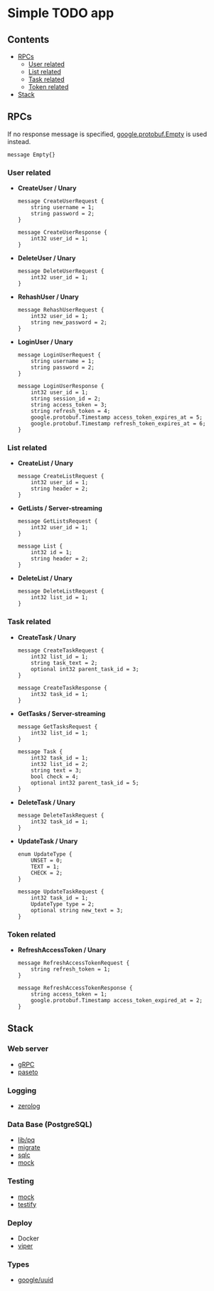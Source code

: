 # Simple TODO app

## Contents

- [RPCs](#rpc-end-points)
    - [User related](#rpc-user)
    - [List related](#rpc-list)
    - [Task related](#rpc-task)
    - [Token related](#rpc-token)
- [Stack](#stack)

<a id="api-end-points"></a>
## RPCs

If no response message is specified, [google.protobuf.Empty](github.com/protocolbuffers/protobuf/blob/main/src/google/protobuf/empty.proto) is used instead.
```
message Empty{}
```

<a id="rpc-user"></a>
### User related

- **CreateUser / Unary**
    ```
    message CreateUserRequest {
        string username = 1;
        string password = 2;
    }

    message CreateUserResponse {
        int32 user_id = 1;
    }
    ```
- **DeleteUser / Unary**
    ```
    message DeleteUserRequest {
        int32 user_id = 1;
    }
    ```
- **RehashUser / Unary**
    ```
    message RehashUserRequest {
        int32 user_id = 1;
        string new_password = 2;
    }
    ```
- **LoginUser / Unary**
    ```
    message LoginUserRequest {
        string username = 1;
        string password = 2;
    }

    message LoginUserResponse {
        int32 user_id = 1;
        string session_id = 2;
        string access_token = 3;
        string refresh_token = 4;
        google.protobuf.Timestamp access_token_expires_at = 5;
        google.protobuf.Timestamp refresh_token_expires_at = 6;
    }
    ```

<a id="rpc-list"></a>
### List related

- **CreateList / Unary**
    ```
    message CreateListRequest {
        int32 user_id = 1;
        string header = 2;
    }
    ```

- **GetLists / Server-streaming**
    ```
    message GetListsRequest {
        int32 user_id = 1;
    }

    message List {
        int32 id = 1;
        string header = 2;
    }
    ```

- **DeleteList / Unary**
    ```
    message DeleteListRequest {
        int32 list_id = 1;
    }
    ```

<a id="rpc-task"></a>
### Task related

- **CreateTask / Unary**
    ```
    message CreateTaskRequest {
        int32 list_id = 1;
        string task_text = 2;
        optional int32 parent_task_id = 3;
    }

    message CreateTaskResponse {
        int32 task_id = 1;
    }
    ```

- **GetTasks / Server-streaming**
    ```
    message GetTasksRequest {
        int32 list_id = 1;
    }

    message Task {
        int32 task_id = 1;
        int32 list_id = 2;
        string text = 3;
        bool check = 4;
        optional int32 parent_task_id = 5;
    }
    ```

- **DeleteTask / Unary**
    ```
    message DeleteTaskRequest {
        int32 task_id = 1;
    }
    ```

- **UpdateTask / Unary**
    ```
    enum UpdateType {
        UNSET = 0;
        TEXT = 1;
        CHECK = 2;
    }

    message UpdateTaskRequest {
        int32 task_id = 1;
        UpdateType type = 2;
        optional string new_text = 3;
    }
    ```

<a id="rpc-token"></a>
### Token related

- **RefreshAccessToken / Unary**
    ```
    message RefreshAccessTokenRequest {
        string refresh_token = 1;
    }

    message RefreshAccessTokenResponse {
        string access_token = 1;
        google.protobuf.Timestamp access_token_expired_at = 2;
    }
    ```

<a id="stack"></a>
## Stack

### Web server

- [gRPC](https://grpc.io/docs/languages/go/basics)
- [paseto](https://github.com/aidantwoods/go-paseto)

### Logging

- [zerolog](https://github.com/rs/zerolog)

### Data Base (PostgreSQL)

- [lib/pq](https://github.com/lib/pq)
- [migrate](https://github.com/golang-migrate/migrate)
- [sqlc](https://github.com/sqlc-dev/sqlc)
- [mock](https://github.com/uber-go/mock)

### Testing

- [mock](https://github.com/uber-go/mock)
- [testify](https://github.com/stretchr/testify)

### Deploy

- Docker
- [viper](https://github.com/spf13/viper)

### Types

- [google/uuid](github.com/google/uuid)